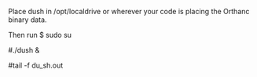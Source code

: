 Place dush in /opt/localdrive or wherever your code is placing the Orthanc binary data.

Then run 
$ sudo su

#./dush &

#tail -f du_sh.out
